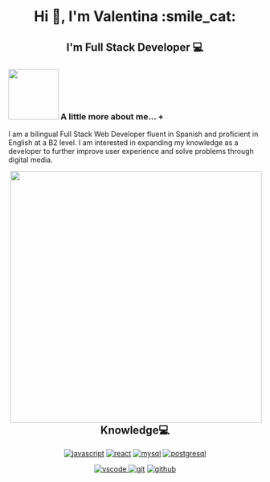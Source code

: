 <h1 align="center">Hi 👋, I'm Valentina :smile_cat:</h1>
<h2 align="center">I'm Full Stack Developer 💻</h2>

### <img src="https://media4.giphy.com/media/v1.Y2lkPTc5MGI3NjExZWJlNzNkOTNhMmRkNjdlODJjNTMyYTA1NGY0OTRkNjJjZmY2YzdjNSZjdD1n/k0ijJhqrUP4T2EvmJ1/giphy.gif" width="100"> A little more about me...  +

<p>I am a bilingual Full Stack Web Developer fluent in Spanish and proficient in English at a B2 level. I am interested in expanding my knowledge as a developer to further improve user experience and solve problems through digital media. </p>

<img src="https://media0.giphy.com/media/LMcB8XospGZO8UQq87/giphy.gif?cid=ecf05e474hcmp681l1ycbg96km2bfvfp87wwv8h2cgzxdzv0&rid=giphy.gif&ct=g" width="500" align='right'>

```javascript
const Valentina = 
    askMeAbout: ["web dev", "tech", "design"],
    technologies:{
        frontEnd: {
            js: [ "React"],
            css: ["scss"]
        },
        backEnd: {
            js: ["nodejs", "express"]
        },
        database: ["mongo","mySql"],
        desing: {
          layout: ["HTML5", "CSS"],
          create: ["Figma", "suiteAdobe"]  
          }
}
```

<h2 align="center">Knowledge💻</h2>
<p align="center">
    <a href="https://github.com/valentinapuentesgarzon"><img src="https://img.shields.io/badge/JS-f5f542.svg?style=for-the-badge&logo=javascript&logoColor=f5f542&labelColor=ffffff" alt="javascript"></a>
    <a href="https://github.com/valentinapuentesgarzon"><img src="https://img.shields.io/badge/react-61DAFB.svg?style=for-the-badge&logo=react&logoColor=61DAFB&labelColor=ffffff" alt="react"></a>
    <a href="https://github.com/valentinapuentesgarzon"><img src="https://img.shields.io/badge/mysql-3aabe8.svg?style=for-the-badge&logo=mysql&logoColor=3aabe8&labelColor=ffffff" alt="mysql"></a>
    <a href="https://github.com/valentinapuentesgarzon"><img src="https://img.shields.io/badge/mongodb-589636.svg?style=for-the-badge&logo=mongodb&logoColor=589636&labelColor=ffffff" alt="postgresql"></a>
    </p>
    
<p align="center">
<a href="https://github.com/valentinapuentesgarzon">
<img src="https://img.shields.io/badge/vscode-blue.svg?style=for-the-badge&logo=visual-studio-code&labelColor=ffffff&logoColor=blue" alt="vscode">
</a>
<a href="https://github.com/valentinapuentesgarzon"><img src="https://img.shields.io/badge/git-F05032.svg?style=for-the-badge&logo=git&logoColor=F05032&labelColor=ffffff" alt="git"></a>
<a href="https://github.com/valentinapuentesgarzon"><img src="https://img.shields.io/badge/github-black.svg?style=for-the-badge&logo=github&logoColor=black&labelColor=ffffff" alt="github"></a>
</p><br>
    
    
    
    







